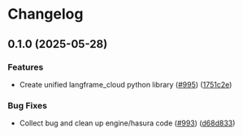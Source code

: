 # Changelog

## 0.1.0 (2025-05-28)


### Features

* Create unified langframe_cloud python library ([#995](https://github.com/typedef-systems/typedef/issues/995)) ([1751c2e](https://github.com/typedef-systems/typedef/commit/1751c2efaf79d14f3d92b1ad5f998caa6232bc16))


### Bug Fixes

* Collect bug and clean up engine/hasura code ([#993](https://github.com/typedef-systems/typedef/issues/993)) ([d68d833](https://github.com/typedef-systems/typedef/commit/d68d833d84e3ba341f6b96e4c193b602fd4e58d1))
